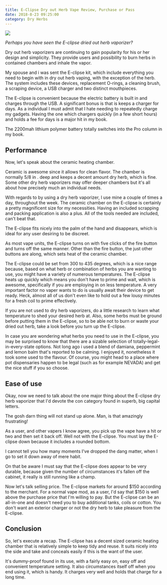 ```yaml
---
title: E-Clipse Dry out Herb Vape Review, Purchase or Pass
date: 2018-8-23 09:25:00
category: Dry Herbs
---
```


![](/images/5.jpg)

*Perhaps you have seen the E-clipse dried out herb vaporizer?*

Dry out herb vaporizers are continuing to gain popularity for his or her design and simplicity. They provide users and possibility to burn herbs in contained chambers and inhale the vapor.

My spouse and i was sent the E-clipse kit, which include everything you need to begin with in dry out herb vaping, with the exception of the herb. The system includes these devices, replacement O-rings, a cleaning brush, a scraping device, a USB charger and two distinct mouthpieces.

<!-- more -->

The E-clipse is convenient because the electric battery is built in and charges through the USB. A significant bonus is that is keeps a charger for days. As a individual I must admit that I hate needing to repeatedly charge my gadgets. Having the one which chargers quickly (in a few short hours) and holds a fee for days is a major hit in my book.

The 2200mah lithium polymer battery totally switches into the Pro column in my book.

## Performance

Now, let's speak about the ceramic heating chamber.

Ceramic is awesome since it allows for clean flavor. The chamber is normally 5/8 in . deep and keeps a decent amount dry herb, which is fine. Some other dry herb vaporizers may offer deeper chambers but it's all about how precisely much an individual needs.

With regards to by using a dry herb vaporizer, I use mine a couple of times a day, throughout the week. The ceramic chamber on the E-clipse is certainly a pretty magnificent size for my necessities. Having an included scrapping and packing application is also a plus. All of the tools needed are included, can't beat that.

The E-clipse fits nicely into the palm of the hand and disappears, which is ideal for any user desiring to be discreet.

As most vape units, the E-clipse turns on with five clicks of the fire button and turns off the same manner. Other than the fire button, the just other buttons are along, which sets heat of the ceramic chamber.

The E-clipse could be set from 300 to 435 degrees, which is a nice range because, based on what herb or combination of herbs you are wanting to use, you might have a variety of numerous temperatures. The E-clipse heats up quickly which means you don't have to prime and wait, which is awesome, specifically if you are employing in on less temperature. A very important factor no vaper wants to do is usually await their device to get ready. Heck, almost all of us don't even like to hold out a few lousy minutes for a fresh coil to prime effectively.

If you are not used to dry herb vaporizers, do a little research to learn what temperature to shed your desired herb at. Also, some herbs must be ground before putting them in the E-clipse, so to be able not to burn or waste your dried out herb, take a look before you turn up the E-clipse.

In case you are wondering what herbs you need to use in the E-clipse, you may be surprised to know that there are a sizable selection of totally-legal-in-every-state options. Not long ago i used a blend of damiana, peppermint and lemon balm that's reported to be calming. I enjoyed it, nonetheless it took some used to the flavour. Of course, you might head to a place where pot dispensaries happen to be legal (such as for example NEVADA) and get the nice stuff if you so choose.

## Ease of use

Okay, now we need to talk about the one major thing about the E-clipse dry herb vaporizer that I'd devote the con category found in superb, big capital letters.

The gosh darn thing will not stand up alone. Man, is that amazingly frustrating!

As a user, and other vapers I know agree, you pick up the vape have a hit or two and then set it back off. Well not with the E-clipse. You must lay the E-clipse down because it includes a rounded bottom.

I cannot tell you how many moments I've dropped the dang matter, when I go to set it down away of mere habit.

On that be aware I must say that the E-clipse does appear to be very durable, because given the number of circumstances it's fallen off the cabinet, it really is still running like a champ.

Now let's talk selling price. The E-clipse markets for around $150 according to the merchant. For a normal vape mod, as a user, I'd say that $150 is well above the purchase price that I'm willing to pay. But the E-clipse can be an all-in-one and doesn't need you to buy additional tanks, coils or cotton. You don't want an exterior charger or not the dry herb to take pleasure from the E-clipse.

## Conclusion

So, let's execute a recap. The E-clipse has a decent sized ceramic heating chamber that is relatively simple to keep tidy and reuse. It suits nicely into the side and take and conceals easily if this is the want of the user.

It's dummy-proof found in its use, with a fairly easy on, easy off and convenient temperature setting. It also circumstances itself off when you end using it, which is handy. It charges very well and holds that charge for a long time.